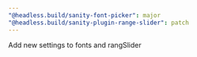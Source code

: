 ```yaml
---
"@headless.build/sanity-font-picker": major
"@headless.build/sanity-plugin-range-slider": patch
---
```


Add new settings to fonts and rangSlider
